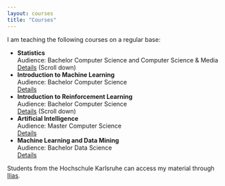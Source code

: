 ```yaml
---
layout: courses
title: "Courses"
---
```


I am teaching the following courses on a regular base:

- **Statistics** <br>
Audience: Bachelor Computer Science and Computer Science & Media <br>
[Details](https://www.iwi.hs-karlsruhe.de/iwii/info/module/INFB/7/INFB2507)
(Scroll down)
- **Introduction to Machine Learning**<br>
Audience: Bachelor Computer Science<br>
[Details](https://www.iwi.hs-karlsruhe.de/iwii/info/module/INFB/7/INFB3307)
- **Introduction to Reinforcement Learning**<br>
Audience: Bachelor Computer Science <br>
[Details](https://www.iwi.hs-karlsruhe.de/iwii/info/module/INFB/7/INFB7107)
(Scroll down)
- **Artificial Intelligence**<br>
Audience: Master Computer Science<br>
[Details](https://www.iwi.hs-karlsruhe.de/iwii/info/module/INFM/7/INFM210ML)
- **Machine Learning and Data Mining**<br>
Audience: Bachelor Data Science<br>
[Details](https://www.iwi.hs-karlsruhe.de/iwii/info/module/INFM/7/INFM210ML)


Students from the Hochschule Karlsruhe can access my material through [Ilias](https://ilias.h-ka.de/goto.php?target=cat_452250&client_id=HSKA).